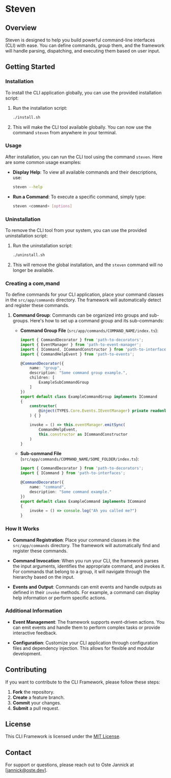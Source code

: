 # Steven

## Overview

Steven is designed to help you build powerful command-line interfaces (CLI) with ease. You can define commands, group them, and the framework will handle parsing, dispatching, and executing them based on user input.

## Getting Started

### Installation

To install the CLI application globally, you can use the provided installation script:

1. Run the installation script:

   ```bash
   ./install.sh
   ```

2. This will make the CLI tool available globally. You can now use the command `steven` from anywhere in your terminal.

### Usage

After installation, you can run the CLI tool using the command `steven`. Here are some common usage examples:

- **Display Help**: To view all available commands and their descriptions, use:

  ```bash
  steven --help
  ```

- **Run a Command**: To execute a specific command, simply type:

  ```bash
  steven <command> [options]
  ```

### Uninstallation

To remove the CLI tool from your system, you can use the provided uninstallation script:

1. Run the uninstallation script:

   ```bash
   ./uninstall.sh
   ```

2. This will remove the global installation, and the `steven` command will no longer be available.

### Creating a com,mand

To define commands for your CLI application, place your command classes in the `src/app/commands` directory. The framework will automatically detect and register these commands.

1. **Command Group**: Commands can be organized into groups and sub-groups. Here's how to set up a command group and its sub-commands:

   - **Command Group File** (`src/app/commands/COMMAND_NAME/index.ts`):

     ```typescript
     import { CommandDecorator } from 'path-to-decorators';
     import { EventManager } from 'path-to-event-manager';
     import { ICommand, ICommandConstructor } from 'path-to-interfaces';
     import { CommandHelpEvent } from 'path-to-events';

     @CommandDecorator({
         name: "group",
         description: "Some command group example.",
         children: [
             ExampleSubCommandGroup
         ]
     })
     export default class ExampleCommandGroup implements ICommand
     {
         constructor(
             @inject(TYPES.Core.Events.IEventManager) private readonly eventManager: EventManager
         ) { }

         invoke = () => this.eventManager.emitSync(
             CommandHelpEvent,
             this.constructor as ICommandConstructor
         )
     }
     ```

   - **Sub-command File** (`src/app/commands/COMMAND_NAME/SOME_FOLDER/index.ts`):

     ```typescript
     import { CommandDecorator } from 'path-to-decorators';
     import { ICommand } from 'path-to-interfaces';

     @CommandDecorator({
         name: "command",
         description: "Some command example."
     })
     export default class ExampleCommand implements ICommand
     {
         invoke = () => console.log("Ah you called me?")
     }
     ```

### How It Works

- **Command Registration**: Place your command classes in the `src/app/commands` directory. The framework will automatically find and register these commands.

- **Command Invocation**: When you run your CLI, the framework parses the input arguments, identifies the appropriate command, and invokes it. For commands that belong to a group, it will navigate through the hierarchy based on the input.

- **Events and Output**: Commands can emit events and handle outputs as defined in their `invoke` methods. For example, a command can display help information or perform specific actions.

### Additional Information

- **Event Management**: The framework supports event-driven actions. You can emit events and handle them to perform complex tasks or provide interactive feedback.

- **Configuration**: Customize your CLI application through configuration files and dependency injection. This allows for flexible and modular development.

## Contributing

If you want to contribute to the CLI Framework, please follow these steps:

1. **Fork** the repository.
2. **Create** a feature branch.
3. **Commit** your changes.
4. **Submit** a pull request.

## License

This CLI Framework is licensed under the [MIT License](LICENSE).

## Contact

For support or questions, please reach out to Oste Jannick at [jannick@oste.dev].